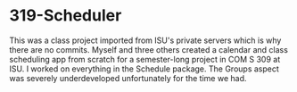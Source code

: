 # 319-Scheduler
This was a class project imported from ISU's private servers which is why there are no commits. Myself and three others created a calendar and class scheduling app from scratch for a semester-long project in COM S 309 at ISU. I worked on everything in the Schedule package. The Groups aspect was severely underdeveloped unfortunately for the time we had.
